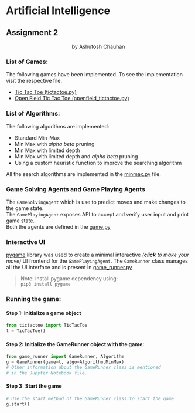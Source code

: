 # Artificial Intelligence
## Assignment 2
<div style="text-align: center;"> by Ashutosh Chauhan</div>

### List of Games:
The following games have been implemented. To see the implementation
visit the respective file.
* [Tic Tac Toe (tictactoe.py)](tictactoe.py) 
* [Open Field Tic Tac Toe (openfield_tictactoe.py)](openfield_tictactoe.py)

### List of Algorithms:
The following algorithms are implemented:
* Standard Min-Max
* Min Max with *alpha* *beta* pruning
* Min Max with limited depth
* Min Max with limited depth and *alpha* *beta* pruning
* Using a custom heuristic function to improve the searching algorithm

All the search algorithms are implemented in the [minmax.py](minmax.py) file.

### Game Solving Agents and Game Playing Agents
The `GameSolvingAgent` which is use to predict
moves and make changes to the game state.  
The `GamePlayingAgent` exposes API to accept
and verify user input and print game state.  
Both the agents are defined in the [game.py](game.py)

### Interactive UI
[pygame](https://pypi.org/project/pygame) library was used to create a
minimal interactive *(**click** to make your move)* UI frontend for the 
`GamePlayingAgent`. The `GameRunner` class manages all the UI interface 
and is present in [game_runner.py](game_runner.py)

> Note: Install pygame dependency using:  
> ```pip3 install pygame```

### Running the game:
#### Step 1: Initialize a game object
```python
from tictactoe import TicTacToe
t = TicTacToe()
```

#### Step 2: Initialize the GameRunner object with the game:
```python
from game_runner import GameRunner, Algorithm
g = GameRunner(game=t, algo=Algorithm.MinMax)
# Other information about the GameRunner class is mentioned
# in the Jupyter Notebook file.
```

#### Step 3: Start the game
```python
# Use the start method of the GameRunner class to start the game
g.start()
```

